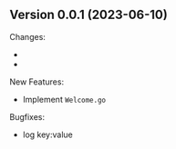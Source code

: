 ## Version 0.0.1 (2023-06-10)

Changes:

- 
- 

New Features:

- Implement `Welcome.go`


Bugfixes:

- log key:value
